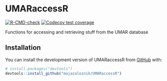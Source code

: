 
# UMARaccessR

<!-- badges: start -->
[![R-CMD-check](https://github.com/majazaloznik/UMARaccessR/actions/workflows/R-CMD-check.yaml/badge.svg)](https://github.com/majazaloznik/UMARaccessR/actions/workflows/R-CMD-check.yaml)
[![Codecov test coverage](https://codecov.io/gh/majazaloznik/UMARaccessR/branch/main/graph/badge.svg)](https://app.codecov.io/gh/majazaloznik/UMARaccessR?branch=main)
<!-- badges: end -->

Functions for accessing and retrieving stuff from the UMAR database

## Installation

You can install the development version of UMARaccessR from [GitHub](https://github.com/) with:

``` r
# install.packages("devtools")
devtools::install_github("majazaloznik/UMARaccessR")
```
